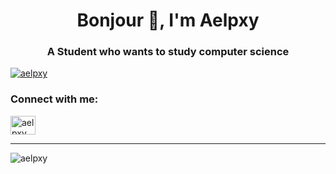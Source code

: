 <h1 align="center">Bonjour 👋, I'm Aelpxy</h1>
<h3 align="center">A Student who wants to study computer science</h3>


<p align="left"> <a href="https://twitter.com/aelpxy" target="blank"><img src="https://img.shields.io/twitter/follow/aelpxy?logo=twitter&style=for-the-badge" alt="aelpxy" /></a> </p>

<h3 align="left">Connect with me:</h3>
<p align="left">

<a href="https://twitter.com/aelpxy" target="blank"><img align="center" src="https://raw.githubusercontent.com/rahuldkjain/github-profile-readme-generator/master/src/images/icons/Social/twitter.svg" alt="aelpxy" height="30" width="40" /></a>
</p>

---

<p><img align="left" src="https://github-readme-stats.vercel.app/api/top-langs?username=aelpxy&show_icons=true&locale=en&layout=compact" alt="aelpxy" /></p>

